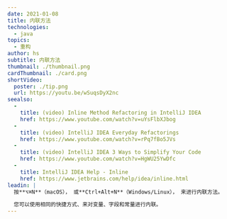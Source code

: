 ```yaml
---
date: 2021-01-08
title: 内联方法
technologies:
  - java
topics:
  - 重构
author: hs
subtitle: 内联方法
thumbnail: ./thumbnail.png
cardThumbnail: ./card.png
shortVideo:
  poster: ./tip.png
  url: https://youtu.be/wSuqsDyX2nc
seealso:
  - 
    title: (video) Inline Method Refactoring in IntelliJ IDEA
    href: https://www.youtube.com/watch?v=uYsFlbXJbog
  - 
    title: (video) IntelliJ IDEA Everyday Refactorings
    href: https://www.youtube.com/watch?v=rPq7fBo5JVs
  - 
    title: (video) IntelliJ IDEA 3 Ways to Simplify Your Code
    href: https://www.youtube.com/watch?v=HgWU25YwDfc
  - 
    title: IntelliJ IDEA Help - Inline
    href: https://www.jetbrains.com/help/idea/inline.html
leadin: |
  按**⌥⌘N**（macOS）， 或**Ctrl+Alt+N**（Windows/Linux）， 来进行内联方法。

  您可以使用相同的快捷方式、来对变量、字段和常量进行内联。
---
```


